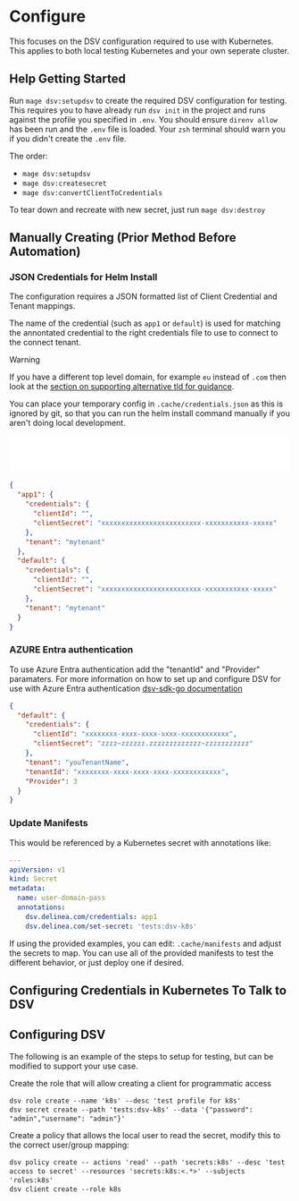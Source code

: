 # Configure

This focuses on the DSV configuration required to use with Kubernetes.
This applies to both local testing Kubernetes and your own seperate cluster.

## Help Getting Started

Run `mage dsv:setupdsv` to create the required DSV configuration for testing.
This requires you to have already run `dsv init` in the project and runs against the profile you specified in `.env`.
You should ensure `direnv allow` has been run and the `.env` file is loaded.
Your `zsh` terminal should warn you if you didn't create the `.env` file.

The order:

- `mage dsv:setupdsv`
- `mage dsv:createsecret`
- `mage dsv:convertClientToCredentials`

To tear down and recreate with new secret, just run `mage dsv:destroy`

## Manually Creating (Prior Method Before Automation)

### JSON Credentials for Helm Install

The configuration requires a JSON formatted list of Client Credential and Tenant mappings.

The name of the credential (such as `app1` or `default`) is used for matching the annontated credential to the right credentials file to use to connect to the connect tenant.

> [!WARNING]
> If you have a different top level domain, for example `eu` instead of `.com` then look at the [section on supporting alternative tld for guidance](troubleshooting.md#supporting-alternative-tld).

You can place your temporary config in `.cache/credentials.json` as this is ignored by git, so that you can run the helm install command manually if you aren't doing local development.

<img src="assets/info-markup-default-creds.svg">

```json
{
  "app1": {
    "credentials": {
      "clientId": "",
      "clientSecret": "xxxxxxxxxxxxxxxxxxxxxxxxx-xxxxxxxxxxx-xxxxx"
    },
    "tenant": "mytenant"
  },
  "default": {
    "credentials": {
      "clientId": "",
      "clientSecret": "xxxxxxxxxxxxxxxxxxxxxxxxx-xxxxxxxxxxx-xxxxx"
    },
    "tenant": "mytenant"
  }
}
```

### AZURE Entra authentication

To use Azure Entra authentication add the "tenantId" and "Provider" paramaters.
For more information on how to set up and configure DSV for use with Azure Entra authentication
[dsv-sdk-go documentation](https://github.com/DelineaXPM/dsv-sdk-go/tree/main/example/azure)

```json
{
  "default": {
    "credentials": {
      "clientId": "xxxxxxxx-xxxx-xxxx-xxxx-xxxxxxxxxxxx",
      "clientSecret": "zzzz~zzzzzz.zzzzzzzzzzzzz~zzzzzzzzzzz"
    },
    "tenant": "youTenantName",
    "tenantId": "xxxxxxxx-xxxx-xxxx-xxxx-xxxxxxxxxxxx",
    "Provider": 3
  }
}
```

### Update Manifests

This would be referenced by a Kubernetes secret with annotations like:

```yaml
---
apiVersion: v1
kind: Secret
metadata:
  name: user-domain-pass
  annotations:
    dsv.delinea.com/credentials: app1
    dsv.delinea.com/set-secret: 'tests:dsv-k8s'
```

If using the provided examples, you can edit: `.cache/manifests` and adjust the secrets to map.
You can use all of the provided manifests to test the different behavior, or just deploy one if desired.

## Configuring Credentials in Kubernetes To Talk to DSV

## Configuring DSV

The following is an example of the steps to setup for testing, but can be modified to support your use case.

Create the role that will allow creating a client for programmatic access

```shell
dsv role create --name 'k8s' --desc 'test profile for k8s'
dsv secret create --path 'tests:dsv-k8s' --data '{"password": "admin","username": "admin"}'
```

Create a policy that allows the local user to read the secret, modify this to the correct user/group mapping:

```shell
dsv policy create -- actions 'read' --path 'secrets:k8s' --desc 'test access to secret' --resources 'secrets:k8s:<.*>' --subjects 'roles:k8s'
dsv client create --role k8s
```
